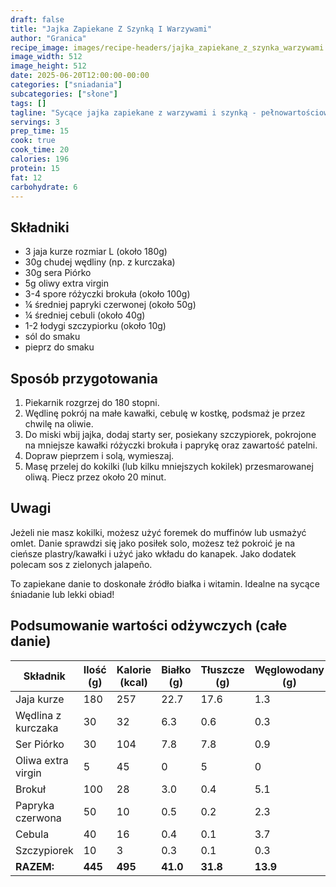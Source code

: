 ```yaml
---
draft: false
title: "Jajka Zapiekane Z Szynką I Warzywami"
author: "Granica"
recipe_image: images/recipe-headers/jajka_zapiekane_z_szynka_warzywami.webp
image_width: 512
image_height: 512
date: 2025-06-20T12:00:00-00:00
categories: ["sniadania"]
subcategories: ["słone"]
tags: []
tagline: "Sycące jajka zapiekane z warzywami i szynką - pełnowartościowy posiłek!"
servings: 3
prep_time: 15
cook: true
cook_time: 20
calories: 196
protein: 15
fat: 12
carbohydrate: 6
---
```


## Składniki
- 3 jaja kurze rozmiar L (około 180g)
- 30g chudej wędliny (np. z kurczaka)
- 30g sera Piórko
- 5g oliwy extra virgin
- 3-4 spore różyczki brokuła (około 100g)
- ¼ średniej papryki czerwonej (około 50g)
- ¼ średniej cebuli (około 40g)
- 1-2 łodygi szczypiorku (około 10g)
- sól do smaku
- pieprz do smaku

## Sposób przygotowania

1. Piekarnik rozgrzej do 180 stopni.
2. Wędlinę pokrój na małe kawałki, cebulę w kostkę, podsmaż je przez chwilę na oliwie.
3. Do miski wbij jajka, dodaj starty ser, posiekany szczypiorek, pokrojone na mniejsze kawałki różyczki brokuła i paprykę oraz zawartość patelni.
4. Dopraw pieprzem i solą, wymieszaj.
5. Masę przelej do kokilki (lub kilku mniejszych kokilek) przesmarowanej oliwą. Piecz przez około 20 minut.

## Uwagi
Jeżeli nie masz kokilki, możesz użyć foremek do muffinów lub usmażyć omlet. Danie sprawdzi się jako posiłek solo, możesz też pokroić je na cieńsze plastry/kawałki i użyć jako wkładu do kanapek. Jako dodatek polecam sos z zielonych jalapeño.

To zapiekane danie to doskonałe źródło białka i witamin. Idealne na sycące śniadanie lub lekki obiad!

## Podsumowanie wartości odżywczych (całe danie)

| Składnik         | Ilość (g) | Kalorie (kcal) | Białko (g) | Tłuszcze (g) | Węglowodany (g) |
|------------------|-----------|----------------|------------|--------------|-----------------|
| Jaja kurze       | 180       | 257            | 22.7       | 17.6         | 1.3             |
| Wędlina z kurczaka| 30       | 32             | 6.3        | 0.6          | 0.3             |
| Ser Piórko       | 30        | 104            | 7.8        | 7.8          | 0.9             |
| Oliwa extra virgin| 5        | 45             | 0          | 5            | 0               |
| Brokuł           | 100       | 28             | 3.0        | 0.4          | 5.1             |
| Papryka czerwona | 50        | 10             | 0.5        | 0.2          | 2.3             |
| Cebula           | 40        | 16             | 0.4        | 0.1          | 3.7             |
| Szczypiorek      | 10        | 3              | 0.3        | 0.1          | 0.3             |
| **RAZEM:**       | **445**   | **495**        | **41.0**   | **31.8**     | **13.9**        |